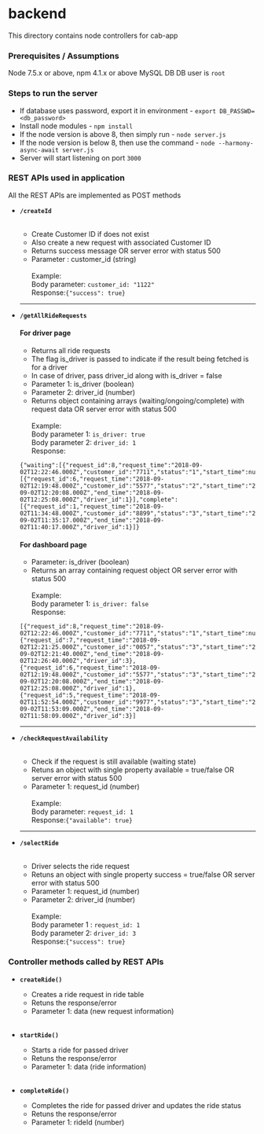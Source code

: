 # backend

This directory contains node controllers for cab-app

### Prerequisites / Assumptions

Node 7.5.x or above, npm 4.1.x or above
MySQL DB 
DB user is `root`

### Steps to run the server

- If database uses password, export it in environment - `export DB_PASSWD=<db_password>`
- Install node modules - `npm install`
- If the node version is above 8, then simply run - `node server.js`
- If the node version is below 8, then use the command - `node --harmony-async-await server.js`
- Server will start listening on port `3000`

### REST APIs used in application
All the REST APIs are implemented as POST methods

- <b>`/createId`</b>
  <br><br>
  - Create Customer ID if does not exist  <br>
  - Also create a new request with associated Customer ID <br>
  - Returns success message OR server error with status 500 <br>
  - Parameter : customer_id (string) <br><br>
  Example: <br>
  Body parameter: `customer_id: "1122"` <br>
  Response:`{"success": true}`
  
   <hr>
   
- <b>`/getAllRideRequests`</b>
  #### For driver page
   - Returns all ride requests 
   - The flag is_driver is passed to indicate if the result being fetched is for a driver
   - In case of driver, pass driver_id along with is_driver = false 
   - Parameter 1: is_driver (boolean)
   - Parameter 2: driver_id (number)
   - Returns object containing arrays (waiting/ongoing/complete) with request data OR server error with status 500 <br><br>
  Example: <br>
  Body parameter 1: `is_driver: true` <br>
  Body parameter 2: `driver_id: 1` <br>
  Response:
  ```javacript
  {"waiting":[{"request_id":8,"request_time":"2018-09-02T12:22:46.000Z","customer_id":"7711","status":"1","start_time":null,"end_time":null,"driver_id":null}],"ongoing":[{"request_id":6,"request_time":"2018-09-02T12:19:48.000Z","customer_id":"5577","status":"2","start_time":"2018-09-02T12:20:08.000Z","end_time":"2018-09-02T12:25:08.000Z","driver_id":1}],"complete":[{"request_id":1,"request_time":"2018-09-02T11:34:48.000Z","customer_id":"8899","status":"3","start_time":"2018-09-02T11:35:17.000Z","end_time":"2018-09-02T11:40:17.000Z","driver_id":1}]} 
  ```
 
   #### For dashboard page
    - Parameter: is_driver (boolean)
    - Returns an array containing request object OR server error with status 500 <br><br>
    Example: <br>
    Body parameter 1: `is_driver: false` <br>
    Response:
    ```javacript
    [{"request_id":8,"request_time":"2018-09-02T12:22:46.000Z","customer_id":"7711","status":"1","start_time":null,"end_time":null,"driver_id":null},{"request_id":7,"request_time":"2018-09-02T12:21:25.000Z","customer_id":"0057","status":"3","start_time":"2018-09-02T12:21:40.000Z","end_time":"2018-09-02T12:26:40.000Z","driver_id":3},{"request_id":6,"request_time":"2018-09-02T12:19:48.000Z","customer_id":"5577","status":"3","start_time":"2018-09-02T12:20:08.000Z","end_time":"2018-09-02T12:25:08.000Z","driver_id":1},{"request_id":5,"request_time":"2018-09-02T11:52:54.000Z","customer_id":"9977","status":"3","start_time":"2018-09-02T11:53:09.000Z","end_time":"2018-09-02T11:58:09.000Z","driver_id":3}]
   ```
    <hr>
    
 - <b>`/checkRequestAvailability`</b>
    <br><br>
    - Check if the request is still available (waiting state) <br>
    - Retuns an object with single property available = true/false OR server error with status 500 <br>
    - Parameter 1: request_id (number) <br><br>
    Example: <br>
    Body parameter: `request_id: 1` <br>
    Response:`{"available": true}`
    
     <hr>
     
  - <b>`/selectRide`</b>
    <br><br>
    - Driver selects the ride request <br>
    - Retuns an object with single property success = true/false OR server error with status 500 <br>
    - Parameter 1: request_id (number) <br>
    - Parameter 2: driver_id (number) <br><br>
    Example: <br>
    Body parameter 1 : `request_id: 1` <br>
    Body parameter 2: `driver_id: 3` <br>
    Response:`{"success": true}`
   

### Controller methods called by REST APIs
  - <b>`createRide()`</b> <br>
    - Creates a ride request in ride table <br>
    - Retuns the response/error  <br>
    - Parameter 1: data (new request information) <br><br>
    
  - <b>`startRide()`</b> <br>
    - Starts a ride for passed driver <br>
    - Retuns the response/error  <br> 
    - Parameter 1: data (ride information) <br><br>
  
  - <b>`completeRide()`</b> <br>
    - Completes the ride for passed driver and updates the ride status
    - Retuns the response/error  
    - Parameter 1: rideId (number)
    
 
